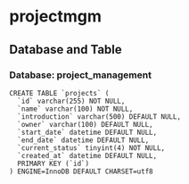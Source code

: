 # projectmgm

## Database and Table
### Database: project_management
```
CREATE TABLE `projects` (
  `id` varchar(255) NOT NULL,
  `name` varchar(100) NOT NULL,
  `introduction` varchar(500) DEFAULT NULL,
  `owner` varchar(100) DEFAULT NULL,
  `start_date` datetime DEFAULT NULL,
  `end_date` datetime DEFAULT NULL,
  `current_status` tinyint(4) NOT NULL,
  `created_at` datetime DEFAULT NULL,
  PRIMARY KEY (`id`)
) ENGINE=InnoDB DEFAULT CHARSET=utf8
```
